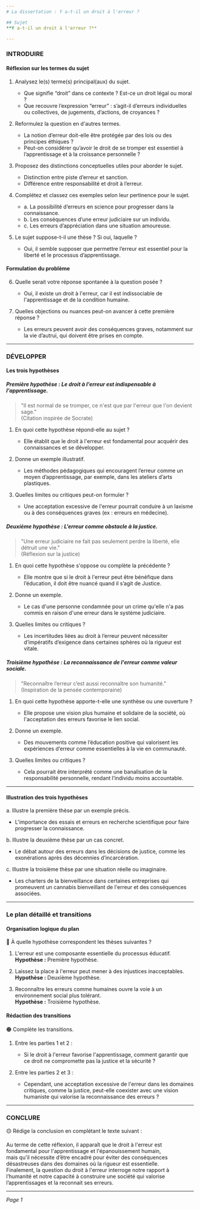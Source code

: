 ```yaml
---
# La dissertation : Y a-t-il un droit à l'erreur ?

## Sujet
**Y a-t-il un droit à l'erreur ?**

---
```


### INTRODUIRE

#### Réflexion sur les termes du sujet

1. Analysez le(s) terme(s) principal(aux) du sujet. 
   - Que signifie “droit” dans ce contexte ? Est-ce un droit légal ou moral ?
   - Que recouvre l’expression “erreur” : s’agit-il d’erreurs individuelles ou collectives, de jugements, d’actions, de croyances ? 

2. Reformulez la question en d'autres termes. 
   - La notion d’erreur doit-elle être protégée par des lois ou des principes éthiques ?
   - Peut-on considérer qu’avoir le droit de se tromper est essentiel à l’apprentissage et à la croissance personnelle ?

3. Proposez des distinctions conceptuelles utiles pour aborder le sujet.
   - Distinction entre piste d’erreur et sanction.
   - Différence entre responsabilité et droit à l’erreur.
   
4. Complétez et classez ces exemples selon leur pertinence pour le sujet.
   - a. La possibilité d’erreurs en science pour progresser dans la connaissance.  
   - b. Les conséquences d’une erreur judiciaire sur un individu.  
   - c. Les erreurs d’appréciation dans une situation amoureuse.
   
5. Le sujet suppose-t-il une thèse ? Si oui, laquelle ?
   - Oui, il semble supposer que permettre l’erreur est essentiel pour la liberté et le processus d’apprentissage.

#### Formulation du problème

6. Quelle serait votre réponse spontanée à la question posée ?
   - Oui, il existe un droit à l'erreur, car il est indissociable de l'apprentissage et de la condition humaine.

7. Quelles objections ou nuances peut-on avancer à cette première réponse ?
   - Les erreurs peuvent avoir des conséquences graves, notamment sur la vie d’autrui, qui doivent être prises en compte.

---

### DÉVELOPPER

#### Les trois hypothèses

##### Première hypothèse : Le droit à l'erreur est indispensable à l'apprentissage.

> "Il est normal de se tromper, ce n'est que par l'erreur que l'on devient sage."  
> (Citation inspirée de Socrate)

1. En quoi cette hypothèse répond-elle au sujet ?
   - Elle établit que le droit à l'erreur est fondamental pour acquérir des connaissances et se développer.

2. Donne un exemple illustratif.
   - Les méthodes pédagogiques qui encouragent l’erreur comme un moyen d’apprentissage, par exemple, dans les ateliers d’arts plastiques.

3. Quelles limites ou critiques peut-on formuler ?
   - Une acceptation excessive de l'erreur pourrait conduire à un laxisme ou à des conséquences graves (ex : erreurs en médecine).

##### Deuxième hypothèse : L’erreur comme obstacle à la justice.

> "Une erreur judiciaire ne fait pas seulement perdre la liberté, elle détruit une vie."  
> (Réflexion sur la justice)

1. En quoi cette hypothèse s'oppose ou complète la précédente ?
   - Elle montre que si le droit à l'erreur peut être bénéfique dans l’éducation, il doit être nuancé quand il s’agit de Justice.

2. Donne un exemple.
   - Le cas d'une personne condamnée pour un crime qu'elle n'a pas commis en raison d'une erreur dans le système judiciaire.

3. Quelles limites ou critiques ?
   - Les incertitudes liées au droit à l’erreur peuvent nécessiter d’impératifs d’exigence dans certaines sphères où la rigueur est vitale.

##### Troisième hypothèse : La reconnaissance de l'erreur comme valeur sociale.

> "Reconnaître l’erreur c’est aussi reconnaître son humanité."  
> (Inspiration de la pensée contemporaine)

1. En quoi cette hypothèse apporte-t-elle une synthèse ou une ouverture ?
   - Elle propose une vision plus humaine et solidaire de la société, où l'acceptation des erreurs favorise le lien social.

2. Donne un exemple.
   - Des mouvements comme l’éducation positive qui valorisent les expériences d’erreur comme essentielles à la vie en communauté.

3. Quelles limites ou critiques ?
   - Cela pourrait être interprété comme une banalisation de la responsabilité personnelle, rendant l’individu moins accountable.

---

#### Illustration des trois hypothèses

a. Illustre la première thèse par un exemple précis. 
   - L'importance des essais et erreurs en recherche scientifique pour faire progresser la connaissance.

b. Illustre la deuxième thèse par un cas concret. 
   - Le débat autour des erreurs dans les décisions de justice, comme les exonérations après des décennies d’incarcération.

c. Illustre la troisième thèse par une situation réelle ou imaginaire. 
   - Les charters de la bienveillance dans certaines entreprises qui promeuvent un cannabis bienveillant de l'erreur et des conséquences associées.

---

### Le plan détaillé et transitions

#### Organisation logique du plan

🔴 À quelle hypothèse correspondent les thèses suivantes ?

1. L'erreur est une composante essentielle du processus éducatif.  
   **Hypothèse :** Première hypothèse.

2. Laissez la place à l'erreur peut mener à des injustices inacceptables.  
   **Hypothèse :** Deuxième hypothèse.

3. Reconnaître les erreurs comme humaines ouvre la voie à un environnement social plus tolérant.  
   **Hypothèse :** Troisième hypothèse.

#### Rédaction des transitions

🟠 Complète les transitions.

1. Entre les parties 1 et 2 :  
   - Si le droit à l'erreur favorise l'apprentissage, comment garantir que ce droit ne compromette pas la justice et la sécurité ?

2. Entre les parties 2 et 3 :  
   - Cependant, une acceptation excessive de l'erreur dans les domaines critiques, comme la justice, peut-elle coexister avec une vision humaniste qui valorise la reconnaissance des erreurs ?

---

### CONCLURE

🟡 Rédige la conclusion en complétant le texte suivant :

Au terme de cette réflexion, il apparaît que le droit à l'erreur est fondamental pour l'apprentissage et l'épanouissement humain,  
mais qu'il nécessite d’être encadré pour éviter des conséquences désastreuses dans des domaines où la rigueur est essentielle.  
Finalement, la question du droit à l'erreur interroge notre rapport à l’humanité et notre capacité à construire une société qui valorise l’apprentissages et la reconnait ses erreurs.

--- 

*Page 1*